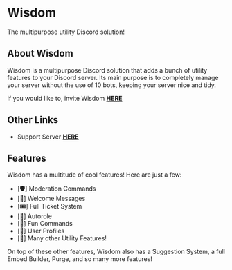 # Wisdom
The multipurpose utility Discord solution!

## About Wisdom
Wisdom is a multipurpose Discord solution that adds a bunch of utility features to your Discord server. Its main purpose is to completely manage your server without the use of 10 bots, keeping your server nice and tidy. 

If you would like to, invite Wisdom [**HERE**](https://dsc.gg/wisdombot)

## Other Links
- Support Server [**HERE**](https://discord.gg/Nm6VqHuPnu)

## Features
Wisdom has a multitude of cool features! Here are just a few:
- [🛡️] Moderation Commands
- [👋] Welcome Messages
- [🎟️] Full Ticket System
- [🚗] Autorole
- [🧩] Fun Commands
- [👤] User Profiles
- [🎱] Many other Utility Features!

On top of these other features, Wisdom also has a Suggestion System, a full Embed Builder, Purge, and so many more features!
